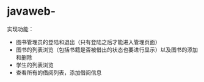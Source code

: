 # javaweb-
实现功能：
- 图书管理员的登陆和退出（只有登陆之后才能进入管理页面）
- 图书的列表浏览（包括书籍是否被借出的状态也要进行显示）以及图书的添加和删除
- 学生的列表浏览
- 查看所有的借阅列表，添加借阅信息
